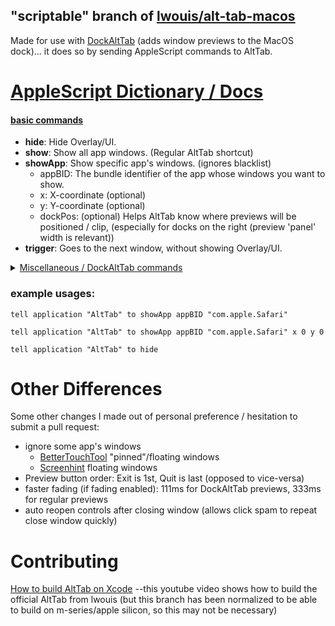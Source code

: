 ## "scriptable" branch of [lwouis/alt-tab-macos](https://alt-tab-macos.netlify.app/)

Made for use with [DockAltTab](https://dockalttab.netlify.app) (adds window previews to the MacOS dock)... it does so by sending AppleScript commands to AltTab.


# [AppleScript Dictionary / Docs](https://github.com/steventheworker/alt-tab-macos/blob/scriptable/AltTab.sdef)
#### <u>basic commands</u>
- **hide**: Hide Overlay/UI.
- **show**: Show all app windows. (Regular AltTab shortcut)
- **showApp**: Show specific app's windows. (ignores blacklist)
    - appBID: The bundle identifier of the app whose windows you want to show.
    - x: X-coordinate (optional)
    - y: Y-coordinate (optional)
    - dockPos: (optional) Helps AltTab know where previews will be positioned / clip, (especially for docks on the right (preview 'panel' width is relevant))
- **trigger**: Goes to the next window, without showing Overlay/UI.

<details>
  <summary><u>Miscellaneous / DockAltTab commands</u></summary>

#### <u>Miscellaneous / DockAltTab commands</u>
- **appSetting**: Read settings applied on showApp previews.
    - named: Name of the setting. (appsToShow, showHiddenWindows, showFullscreenWindows, showMinimizedWindows, spacesToShow, screensToShow, showTabsAsWindows)
- **countMinimizedWindowsCurrentSpace**: The number of (minimized) windows for an app (FROM the current space, especially useful for keeping minimized windows contained in the space they were originally minimized in).
    - appBID
- **countWindows**: The number of windows for an app (in all spaces).
    - appBID
- **countWindowsCurrentSpace**: The number of windows for an app (in the current space, especially useful for counting hidden windows (otherwise especially hard to do for the current space)).
    - appBID
- **deminimizeFirstMinimizedWindowFromCurrentSpace**: Deminimize app's first minimized window originally minimized on the current space.
    - appBID
- **keyState**: Whether a certain key is being pressed (see if AltTab overlay is absorbing modifier keys)
    - key: Name of the key you want to check the state of.
</details>

### example usages:
```tell application "AltTab" to showApp appBID "com.apple.Safari"```

```tell application "AltTab" to showApp appBID "com.apple.Safari" x 0 y 0```

```tell application "AltTab" to hide```

# Other Differences
Some other changes I made out of personal preference / hesitation to submit a pull request:
- ignore some app's windows
    - [BetterTouchTool]() "pinned"/floating windows
    - [Screenhint]() floating windows
- Preview button order: Exit is 1st, Quit is last (opposed to vice-versa)
- faster fading (if fading enabled): 111ms for DockAltTab previews, 333ms for regular previews
- auto reopen controls after closing window (allows click spam to repeat close window quickly)

# Contributing
[How to build AltTab on Xcode](https://www.youtube.com/watch?v=iitm_r0BBck) --this youtube video shows how to build the official AltTab from lwouis (but this branch has been normalized to be able to build on m-series/apple silicon, so this may not be necessary)
